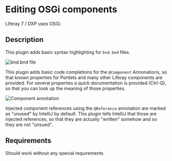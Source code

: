 Editing OSGi components
=======================

Liferay 7 / DXP uses OSGi.

## Description

This plugin adds basic syntax highlighting for ```bnd.bnd``` files.

![bnd.bnd file](bnd.png "bnd.bnd file")

This plugin adds basic code completions for the ```@Component``` Annonations, so that known properties for Portlets and many other
Liferay components are provided. For several properties a quick documentation is provided (Ctrl-Q), so that
you can look up the meaning of those properties.

![Component annotation](component.png "Component annotation")

Injected component references using the ```@Reference``` annotation are marked as "unused" by IntelliJ by default.
This plugin tells IntelliJ that those are injected references, so that they are actually "written" somehow and
so they are not "unsued".

## Requirements

Should work without any special requirements
